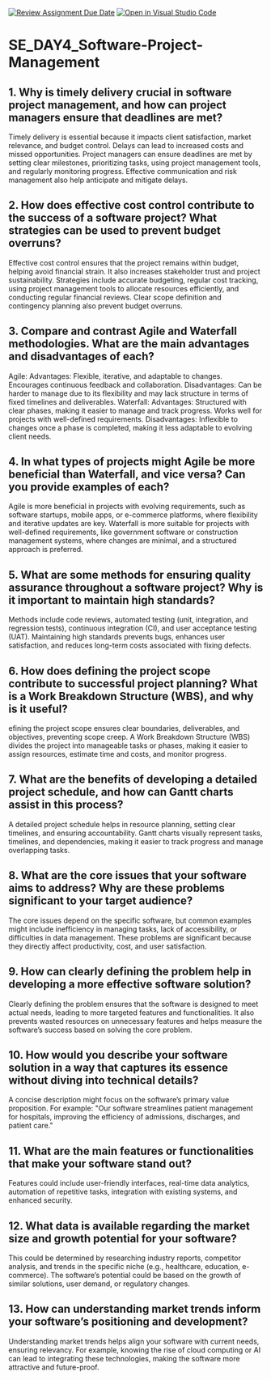 [![Review Assignment Due Date](https://classroom.github.com/assets/deadline-readme-button-22041afd0340ce965d47ae6ef1cefeee28c7c493a6346c4f15d667ab976d596c.svg)](https://classroom.github.com/a/9pw6JKcu)
[![Open in Visual Studio Code](https://classroom.github.com/assets/open-in-vscode-2e0aaae1b6195c2367325f4f02e2d04e9abb55f0b24a779b69b11b9e10269abc.svg)](https://classroom.github.com/online_ide?assignment_repo_id=16109170&assignment_repo_type=AssignmentRepo)
# SE_DAY4_Software-Project-Management
## 1. Why is timely delivery crucial in software project management, and how can project managers ensure that deadlines are met?
Timely delivery is essential because it impacts client satisfaction, market relevance, and budget control. Delays can lead to increased costs and missed opportunities. Project managers can ensure deadlines are met by setting clear milestones, prioritizing tasks, using project management tools, and regularly monitoring progress. Effective communication and risk management also help anticipate and mitigate delays.
## 2. How does effective cost control contribute to the success of a software project? What strategies can be used to prevent budget overruns?
Effective cost control ensures that the project remains within budget, helping avoid financial strain. It also increases stakeholder trust and project sustainability. Strategies include accurate budgeting, regular cost tracking, using project management tools to allocate resources efficiently, and conducting regular financial reviews. Clear scope definition and contingency planning also prevent budget overruns.
## 3. Compare and contrast Agile and Waterfall methodologies. What are the main advantages and disadvantages of each?
Agile:
Advantages: Flexible, iterative, and adaptable to changes. Encourages continuous feedback and collaboration.
Disadvantages: Can be harder to manage due to its flexibility and may lack structure in terms of fixed timelines and deliverables.
Waterfall:
Advantages: Structured with clear phases, making it easier to manage and track progress. Works well for projects with well-defined requirements.
Disadvantages: Inflexible to changes once a phase is completed, making it less adaptable to evolving client needs.

## 4. In what types of projects might Agile be more beneficial than Waterfall, and vice versa? Can you provide examples of each?
Agile is more beneficial in projects with evolving requirements, such as software startups, mobile apps, or e-commerce platforms, where flexibility and iterative updates are key.
Waterfall is more suitable for projects with well-defined requirements, like government software or construction management systems, where changes are minimal, and a structured approach is preferred.

## 5. What are some methods for ensuring quality assurance throughout a software project? Why is it important to maintain high standards?
Methods include code reviews, automated testing (unit, integration, and regression tests), continuous integration (CI), and user acceptance testing (UAT). Maintaining high standards prevents bugs, enhances user satisfaction, and reduces long-term costs associated with fixing defects.
## 6. How does defining the project scope contribute to successful project planning? What is a Work Breakdown Structure (WBS), and why is it useful?
efining the project scope ensures clear boundaries, deliverables, and objectives, preventing scope creep. A Work Breakdown Structure (WBS) divides the project into manageable tasks or phases, making it easier to assign resources, estimate time and costs, and monitor progress.
## 7. What are the benefits of developing a detailed project schedule, and how can Gantt charts assist in this process?
A detailed project schedule helps in resource planning, setting clear timelines, and ensuring accountability. Gantt charts visually represent tasks, timelines, and dependencies, making it easier to track progress and manage overlapping tasks.
## 8. What are the core issues that your software aims to address? Why are these problems significant to your target audience?
The core issues depend on the specific software, but common examples might include inefficiency in managing tasks, lack of accessibility, or difficulties in data management. These problems are significant because they directly affect productivity, cost, and user satisfaction.
## 9. How can clearly defining the problem help in developing a more effective software solution?
Clearly defining the problem ensures that the software is designed to meet actual needs, leading to more targeted features and functionalities. It also prevents wasted resources on unnecessary features and helps measure the software’s success based on solving the core problem.
## 10. How would you describe your software solution in a way that captures its essence without diving into technical details?
A concise description might focus on the software’s primary value proposition. For example: "Our software streamlines patient management for hospitals, improving the efficiency of admissions, discharges, and patient care."
## 11. What are the main features or functionalities that make your software stand out?
Features could include user-friendly interfaces, real-time data analytics, automation of repetitive tasks, integration with existing systems, and enhanced security.
## 12. What data is available regarding the market size and growth potential for your software?
This could be determined by researching industry reports, competitor analysis, and trends in the specific niche (e.g., healthcare, education, e-commerce). The software’s potential could be based on the growth of similar solutions, user demand, or regulatory changes.
## 13. How can understanding market trends inform your software’s positioning and development?
Understanding market trends helps align your software with current needs, ensuring relevancy. For example, knowing the rise of cloud computing or AI can lead to integrating these technologies, making the software more attractive and future-proof.
